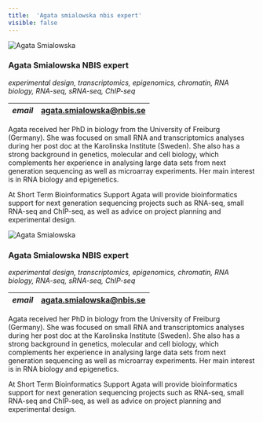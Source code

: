 ```yaml
---
title:  'Agata smialowska nbis expert'
visible: false
---
```

    

![Agata Smialowska](/assets/img/staff/agata-smialowska.jpg)

###  Agata Smialowska NBIS expert

_experimental design, transcriptomics, epigenomics, chromatin, RNA biology, RNA-seq, sRNA-seq, ChIP-seq_

_email_|  agata.smialowska@nbis.se  
---|---  
  


Agata received her PhD in biology from the University of Freiburg (Germany). She was focused on small RNA and transcriptomics analyses during her post doc at the Karolinska Institute (Sweden). She also has a strong background in genetics, molecular and cell biology, which complements her experience in analysing large data sets from next generation sequencing as well as microarray experiments. Her main interest is in RNA biology and epigenetics.

At Short Term Bioinformatics Support Agata will provide bioinformatics support for next generation sequencing projects such as RNA-seq, small RNA-seq and ChIP-seq, as well as advice on project planning and experimental design.

![Agata Smialowska](/assets/img/staff/agata-smialowska.jpg)

###  Agata Smialowska NBIS expert

_experimental design, transcriptomics, epigenomics, chromatin, RNA biology, RNA-seq, sRNA-seq, ChIP-seq_

_email_|  agata.smialowska@nbis.se  
---|---  
  


Agata received her PhD in biology from the University of Freiburg (Germany). She was focused on small RNA and transcriptomics analyses during her post doc at the Karolinska Institute (Sweden). She also has a strong background in genetics, molecular and cell biology, which complements her experience in analysing large data sets from next generation sequencing as well as microarray experiments. Her main interest is in RNA biology and epigenetics.

At Short Term Bioinformatics Support Agata will provide bioinformatics support for next generation sequencing projects such as RNA-seq, small RNA-seq and ChIP-seq, as well as advice on project planning and experimental design.
